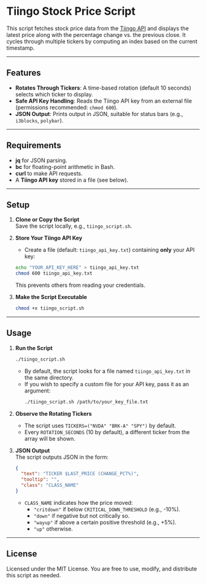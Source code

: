 # Tiingo Stock Price Script

This script fetches stock price data from the [Tiingo API](https://api.tiingo.com/) and displays the latest price along with the percentage change vs. the previous close. It cycles through multiple tickers by computing an index based on the current timestamp.

---

## Features

- **Rotates Through Tickers**: A time-based rotation (default 10 seconds) selects which ticker to display.
- **Safe API Key Handling**: Reads the Tiingo API key from an external file (permissions recommended: `chmod 600`).
- **JSON Output**: Prints output in JSON, suitable for status bars (e.g., `i3blocks`, `polybar`).

---

## Requirements

- **jq** for JSON parsing.
- **bc** for floating-point arithmetic in Bash.
- **curl** to make API requests.
- A **Tiingo API key** stored in a file (see below).

---

## Setup

1. **Clone or Copy the Script**  
   Save the script locally, e.g., `tiingo_script.sh`.

2. **Store Your Tiingo API Key**  
   - Create a file (default: `tiingo_api_key.txt`) containing **only** your API key:
   
   ```bash
   echo "YOUR_API_KEY_HERE" > tiingo_api_key.txt
   chmod 600 tiingo_api_key.txt
   ```
   
   This prevents others from reading your credentials.

3. **Make the Script Executable**  
   ```bash
   chmod +x tiingo_script.sh
   ```

---

## Usage

1. **Run the Script**  
   ```bash
   ./tiingo_script.sh
   ```
   - By default, the script looks for a file named `tiingo_api_key.txt` in the same directory.
   - If you wish to specify a custom file for your API key, pass it as an argument:
     ```bash
     ./tiingo_script.sh /path/to/your_key_file.txt
     ```

2. **Observe the Rotating Tickers**  
   - The script uses `TICKERS=("NVDA" "BRK-A" "SPY")` by default.
   - Every `ROTATION_SECONDS` (10 by default), a different ticker from the array will be shown.

3. **JSON Output**  
   The script outputs JSON in the form:
   ```json
   {
     "text": "TICKER $LAST_PRICE (CHANGE_PCT%)",
     "tooltip": "",
     "class": "CLASS_NAME"
   }
   ```
   - `CLASS_NAME` indicates how the price moved:
     - `"critdown"` if below `CRITICAL_DOWN_THRESHOLD` (e.g., -10%).
     - `"down"` if negative but not critically so.
     - `"wayup"` if above a certain positive threshold (e.g., +5%).
     - `"up"` otherwise.

---

## License

Licensed under the MIT License. You are free to use, modify, and distribute this script as needed.
